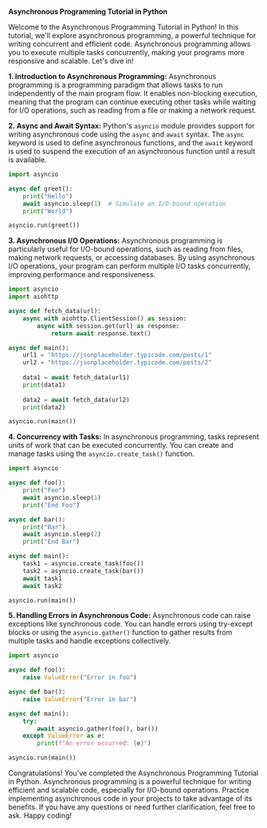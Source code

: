 **Asynchronous Programming Tutorial in Python**

Welcome to the Asynchronous Programming Tutorial in Python! In this tutorial, we'll explore asynchronous programming, a powerful technique for writing concurrent and efficient code. Asynchronous programming allows you to execute multiple tasks concurrently, making your programs more responsive and scalable. Let's dive in!

**1. Introduction to Asynchronous Programming:**
Asynchronous programming is a programming paradigm that allows tasks to run independently of the main program flow. It enables non-blocking execution, meaning that the program can continue executing other tasks while waiting for I/O operations, such as reading from a file or making a network request.

**2. Async and Await Syntax:**
Python's `asyncio` module provides support for writing asynchronous code using the `async` and `await` syntax. The `async` keyword is used to define asynchronous functions, and the `await` keyword is used to suspend the execution of an asynchronous function until a result is available.

```python
import asyncio

async def greet():
    print("Hello")
    await asyncio.sleep(1)  # Simulate an I/O-bound operation
    print("World")

asyncio.run(greet())
```

**3. Asynchronous I/O Operations:**
Asynchronous programming is particularly useful for I/O-bound operations, such as reading from files, making network requests, or accessing databases. By using asynchronous I/O operations, your program can perform multiple I/O tasks concurrently, improving performance and responsiveness.

```python
import asyncio
import aiohttp

async def fetch_data(url):
    async with aiohttp.ClientSession() as session:
        async with session.get(url) as response:
            return await response.text()

async def main():
    url1 = "https://jsonplaceholder.typicode.com/posts/1"
    url2 = "https://jsonplaceholder.typicode.com/posts/2"
    
    data1 = await fetch_data(url1)
    print(data1)
    
    data2 = await fetch_data(url2)
    print(data2)

asyncio.run(main())
```

**4. Concurrency with Tasks:**
In asynchronous programming, tasks represent units of work that can be executed concurrently. You can create and manage tasks using the `asyncio.create_task()` function.

```python
import asyncio

async def foo():
    print("Foo")
    await asyncio.sleep(1)
    print("End Foo")

async def bar():
    print("Bar")
    await asyncio.sleep(2)
    print("End Bar")

async def main():
    task1 = asyncio.create_task(foo())
    task2 = asyncio.create_task(bar())
    await task1
    await task2

asyncio.run(main())
```

**5. Handling Errors in Asynchronous Code:**
Asynchronous code can raise exceptions like synchronous code. You can handle errors using try-except blocks or using the `asyncio.gather()` function to gather results from multiple tasks and handle exceptions collectively.

```python
import asyncio

async def foo():
    raise ValueError("Error in foo")

async def bar():
    raise ValueError("Error in bar")

async def main():
    try:
        await asyncio.gather(foo(), bar())
    except ValueError as e:
        print(f"An error occurred: {e}")

asyncio.run(main())
```

Congratulations! You've completed the Asynchronous Programming Tutorial in Python. Asynchronous programming is a powerful technique for writing efficient and scalable code, especially for I/O-bound operations. Practice implementing asynchronous code in your projects to take advantage of its benefits. If you have any questions or need further clarification, feel free to ask. Happy coding!